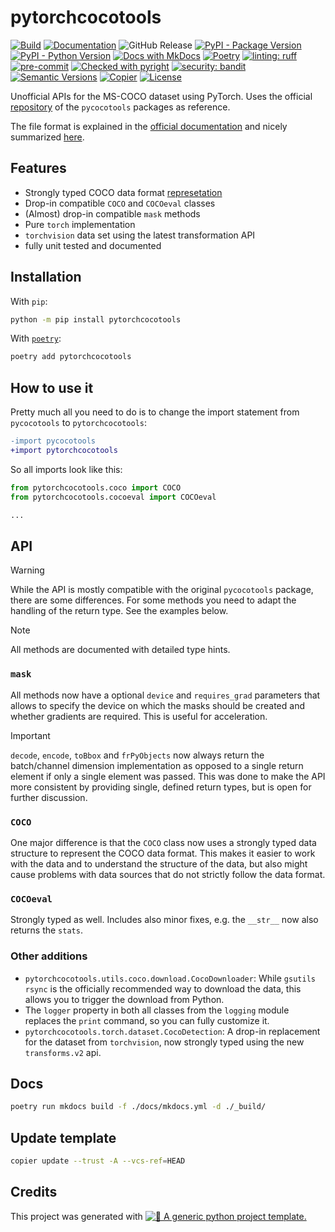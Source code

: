 # pytorchcocotools

[![Build](https://github.com/twsl/pytorchcocotools/actions/workflows/build.yaml/badge.svg)](https://github.com/twsl/pytorchcocotools/actions/workflows/build.yaml)
[![Documentation](https://github.com/twsl/pytorchcocotools/actions/workflows/docs.yaml/badge.svg)](https://github.com/twsl/pytorchcocotools/actions/workflows/docs.yaml)
![GitHub Release](https://img.shields.io/github/v/release/twsl/pytorchcocotools?include_prereleases)
[![PyPI - Package Version](https://img.shields.io/pypi/v/pytorchcocotools?logo=pypi&style=flat&color=orange)](https://pypi.org/project/pytorchcocotools/)
[![PyPI - Python Version](https://img.shields.io/pypi/pyversions/pytorchcocotools?logo=pypi&style=flat&color=blue)](https://pypi.org/project/pytorchcocotools/)
[![Docs with MkDocs](https://img.shields.io/badge/MkDocs-docs?style=flat&logo=materialformkdocs&logoColor=white&color=%23526CFE)](https://squidfunk.github.io/mkdocs-material/)
[![Poetry](https://img.shields.io/endpoint?url=https://python-poetry.org/badge/v0.json)](https://python-poetry.org/)
[![linting: ruff](https://img.shields.io/endpoint?url=https://raw.githubusercontent.com/astral-sh/ruff/main/assets/badge/v2.json)](https://github.com/astral-sh/ruff)
[![pre-commit](https://img.shields.io/badge/pre--commit-enabled-brightgreen?logo=pre-commit)](.pre-commit-config.yaml)
[![Checked with pyright](https://microsoft.github.io/pyright/img/pyright_badge.svg)](https://microsoft.github.io/pyright/)
[![security: bandit](https://img.shields.io/badge/security-bandit-yellow.svg)](https://github.com/PyCQA/bandit)
[![Semantic Versions](https://img.shields.io/badge/%20%20%F0%9F%93%A6%F0%9F%9A%80-semantic--versions-e10079.svg)](https://github.com/twsl/pytorchcocotools/releases)
[![Copier](https://img.shields.io/endpoint?url=https://raw.githubusercontent.com/copier-org/copier/master/img/badge/badge-grayscale-border.json)](https://github.com/copier-org/copier)
[![License](https://img.shields.io/badge/license-MIT-blue)](LICENSE)

Unofficial APIs for the MS-COCO dataset using PyTorch.
Uses the official [repository](https://github.com/ppwwyyxx/cocoapi) of the `pycocotools` packages as reference.

The file format is explained in the [official documentation](https://cocodataset.org/#format-data) and nicely summarized [here](https://www.youtube.com/watch?v=h6s61a_pqfM).

## Features

- Strongly typed COCO data format [represetation](./src/pytorchcocotools/internal/structure/)
- Drop-in compatible `COCO` and `COCOeval` classes
- (Almost) drop-in compatible `mask` methods
- Pure `torch` implementation
- `torchvision` data set using the latest transformation API
- fully unit tested and documented

## Installation

With `pip`:

```bash
python -m pip install pytorchcocotools
```

With [`poetry`](https://python-poetry.org/):

```bash
poetry add pytorchcocotools
```

## How to use it

Pretty much all you need to do is to change the import statement from `pycocotools` to `pytorchcocotools`:

```diff
-import pycocotools
+import pytorchcocotools
```

So all imports look like this:

```python
from pytorchcocotools.coco import COCO
from pytorchcocotools.cocoeval import COCOeval

...
```

## API

> [!WARNING]
> While the API is mostly compatible with the original `pycocotools` package, there are some differences.
> For some methods you need to adapt the handling of the return type. See the examples below.

> [!NOTE]
> All methods are documented with detailed type hints.

### `mask`

All methods now have a optional `device` and `requires_grad` parameters that allows to specify the device on which the masks should be created and whether gradients are required. This is useful for acceleration.

> [!IMPORTANT]
> `decode`, `encode`, `toBbox` and `frPyObjects` now always return the batch/channel dimension implementation as opposed to a single return element if only a single element was passed.
> This was done to make the API more consistent by providing single, defined return types, but is open for further discussion.

### `COCO`

One major difference is that the `COCO` class now uses a strongly typed data structure to represent the COCO data format. This makes it easier to work with the data and to understand the structure of the data, but also might cause problems with data sources that do not strictly follow the data format.

### `COCOeval`

Strongly typed as well. Includes also minor fixes, e.g. the `__str__` now also returns the `stats`.

### Other additions

- `pytorchcocotools.utils.coco.download.CocoDownloader`: While `gsutils rsync` is the officially recommended way to download the data, this allows you to trigger the download from Python.
- The `logger` property in both all classes from the `logging` module replaces the `print` command, so you can fully customize it.
- `pytorchcocotools.torch.dataset.CocoDetection`: A drop-in replacement for the dataset from `torchvision`, now strongly typed using the new `transforms.v2` api.

## Docs

```bash
poetry run mkdocs build -f ./docs/mkdocs.yml -d ./_build/
```

## Update template

```bash
copier update --trust -A --vcs-ref=HEAD
```

## Credits

This project was generated with [![🚀 A generic python project template.](https://img.shields.io/badge/python--project--template-%F0%9F%9A%80-brightgreen)](https://github.com/twsl/python-project-template)
